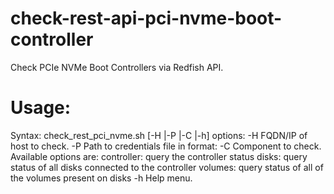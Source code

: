 # check-rest-api-pci-nvme-boot-controller

Check PCIe NVMe Boot Controllers via Redfish API.

# Usage:

Syntax: check_rest_pci_nvme.sh [-H <host> |-P <path> |-C <component> |-h]
options:
-H    FQDN/IP of host to check.
-P    Path to credentials file in format:
        <Username>
        <Password>
-C    Component to check.
      Available options are:
        controller: query the controller status
        disks: query status of all disks connected to the controller
        volumes: query status of all of the volumes present on disks
-h    Help menu.


